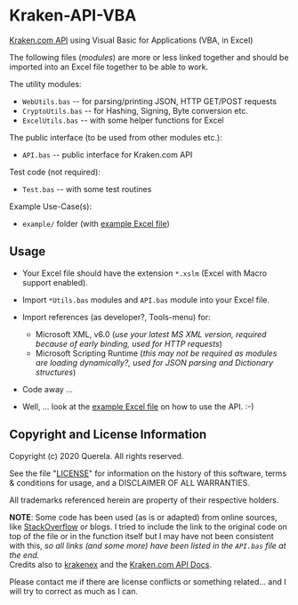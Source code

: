 Kraken-API-VBA
==============

[Kraken.com API](https://www.kraken.com/features/api) using Visual Basic for Applications (VBA, in Excel)

The following files (_modules_) are more or less linked together and should be imported into an Excel file together to be able to work.

The utility modules:

- `WebUtils.bas` -- for parsing/printing JSON, HTTP GET/POST requests
- `CryptoUtils.bas` -- for Hashing, Signing, Byte conversion etc.
- `ExcelUtils.bas` -- with some helper functions for Excel

The public interface (to be used from other modules etc.):

- `API.bas` -- public interface for Kraken.com API

Test code (not required):

- `Test.bas` -- with some test routines

Example Use-Case(s):

- `example/` folder (with [example Excel file](https://github.com/Querela/Kraken-API-VBA/raw/master/example/Kraken.xlsm))

Usage
-----

- Your Excel file should have the extension `*.xslm` (Excel with Macro support enabled).
- Import `*Utils.bas` modules and `API.bas` module into your Excel file.  
- Import references (as developer?, Tools-menu) for:

  - Microsoft XML, v6.0  (_use your latest MS XML version, required because of early binding, used for HTTP requests_)
  - Microsoft Scripting Runtime  (_this may not be required as modules are loading dynamically?, used for JSON parsing and Dictionary structures_)
  
- Code away ...
- Well, ... look at the [example Excel file](https://github.com/Querela/Kraken-API-VBA/raw/master/example/Kraken.xlsm) on how to use the API. :-)


Copyright and License Information
---------------------------------

Copyright (c) 2020 Querela.  All rights reserved.

See the file "[LICENSE](https://github.com/Querela/Kraken-API-VBA/blob/master/LICENSE)" for information on the history of this software, terms &
conditions for usage, and a DISCLAIMER OF ALL WARRANTIES.

All trademarks referenced herein are property of their respective holders.

**NOTE**: Some code has been used (as is or adapted) from online sources, like [StackOverflow](https://stackoverflow.com/) or blogs.
I tried to include the link to the original code on top of the file or in the function itself but I may have not been consistent with this, _so all links (and some more) have been listed in the `API.bas` file at the end._  
Credits also to [krakenex](https://github.com/veox/python3-krakenex) and the [Kraken.com API Docs](https://www.kraken.com/features/api).

Please contact me if there are license conflicts or something related... and I will try to correct as much as I can.


